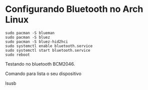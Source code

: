 # Configurando Bluetooth no Arch Linux

```
sudo pacman -S blueman
sudo pacman -S bluez
sudo pacman -S bluez-hid2hci
sudo systemctl enable bluetooth.service
sudo systemctl start bluetooth.service
sudo reboot
``` 
 
Testando no bluetooth BCM2046. 

Comando para lista o seu dispositivo 

lsusb 
